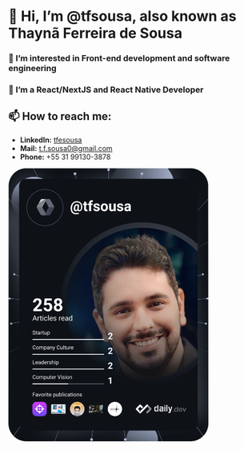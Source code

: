 # 👋 Hi, I’m @tfsousa, also known as **Thaynã Ferreira de Sousa**

### 👀 I’m interested in **Front-end development** and **software engineering**
### 🌱 I’m a **React/NextJS** and **React Native** Developer
<!--💞️ I’m looking to collaborate on ... -->
## 📫 How to reach me:
- **LinkedIn:** [tfesousa](https://www.linkedin.com/in/tfesousa/)
- **Mail:** t.f.sousa0@gmail.com
- **Phone:** +55 31 99130-3878

<img src="https://github.com/tfsousa/tfsousa/blob/main/devcard.svg" width="400" alt="Thaynã Ferreira's Dev Card"/>
<!---
Caladbol/Caladbol is a ✨ special ✨ repository because its `README.md` (this file) appears on your GitHub profile.
You can click the Preview link to take a look at your changes.
--->
